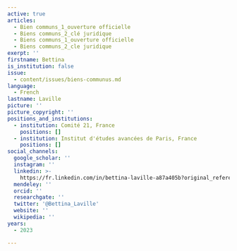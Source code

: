 ```yaml
---
active: true
articles:
  - Bien communs_1_ouverture officielle
  - Biens communs_2_clé juridique
  - Biens communs_1_ouverture officielle
  - Biens communs_2_cle juridique
exerpt: ''
firstname: Bettina
is_institution: false
issue:
  - content/issues/biens-communus.md
language:
  - French
lastname: Laville
picture: ''
picture_copyright: ''
positions_and_institutions:
  - institution: Comité 21, France
    positions: []
  - institution: Institut d'études avancées de Paris, France
    positions: []
social_channels:
  google_scholar: ''
  instagram: ''
  linkedin: >-
    https://fr.linkedin.com/in/bettina-laville-a87a405b?original_referer=https%3A%2F%2Fwww.google.com%2F
  mendeley: ''
  orcid: ''
  researchgate: ''
  twitter: '@Bettina_Laville'
  website: ''
  wikipedia: ''
years:
  - 2023

---
```

